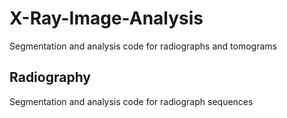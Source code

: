 # X-Ray-Image-Analysis

Segmentation and analysis code for radiographs and tomograms

## Radiography

Segmentation and analysis code for radiograph sequences
